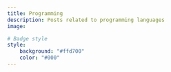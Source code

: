 ```yaml
---
title: Programming
description: Posts related to programming languages
image: 

# Badge style
style:
    background: "#ffd700"
    color: "#000"
---
```

